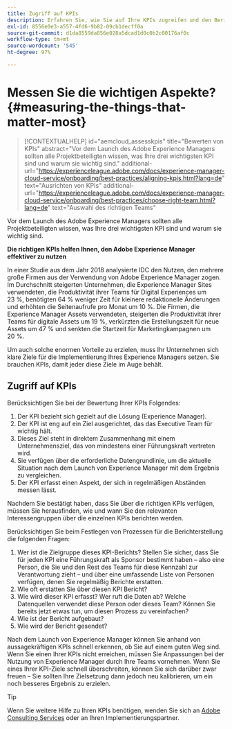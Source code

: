```yaml
---
title: Zugriff auf KPIs
description: Erfahren Sie, wie Sie auf Ihre KPIs zugreifen und den Berichtsprozess definieren können.
exl-id: 8556e0e3-a557-4fd6-9b82-09cb1decff0a
source-git-commit: d1da8559da856e028a5dcad1d0c0b2c00176af0c
workflow-type: tm+mt
source-wordcount: '545'
ht-degree: 97%

---
```


# Messen Sie die wichtigen Aspekte?{#measuring-the-things-that-matter-most}

>[!CONTEXTUALHELP]
>id="aemcloud_assesskpis"
>title="Bewerten von KPIs"
>abstract="Vor dem Launch des Adobe Experience Managers sollten alle Projektbeteiligten wissen, was Ihre drei wichtigsten KPI sind und warum sie wichtig sind."
>additional-url="https://experienceleague.adobe.com/docs/experience-manager-cloud-service/onboarding/best-practices/aligning-kpis.html?lang=de" text="Ausrichten von KPIs"
>additional-url="https://experienceleague.adobe.com/docs/experience-manager-cloud-service/onboarding/best-practices/choose-right-team.html?lang=de" text="Auswahl des richtigen Teams"

Vor dem Launch des Adobe Experience Managers sollten alle Projektbeteiligten wissen, was Ihre drei wichtigsten KPI sind und warum sie wichtig sind.

**Die richtigen KPIs helfen Ihnen, den Adobe Experience Manager effektiver zu nutzen**


In einer Studie aus dem Jahr 2018 analysierte IDC den Nutzen, den mehrere große Firmen aus der Verwendung von Adobe Experience Manager zogen. Im Durchschnitt steigerten Unternehmen, die Experience Manager Sites verwendeten, die Produktivität ihrer Teams für Digital Experiences um 23 %, benötigten 64 % weniger Zeit für kleinere redaktionelle Änderungen und erhöhten die Seitenaufrufe pro Monat um 10 %. Die Firmen, die Experience Manager Assets verwendeten, steigerten die Produktivität ihrer Teams für digitale Assets um 19 %, verkürzten die Erstellungszeit für neue Assets um 47 % und senkten die Startzeit für Marketingkampagnen um 20 %.

Um auch solche enormen Vorteile zu erzielen, muss Ihr Unternehmen sich klare Ziele für die Implementierung Ihres Experience Managers setzen. Sie brauchen KPIs, damit jeder diese Ziele im Auge behält.

## Zugriff auf KPIs

Berücksichtigen Sie bei der Bewertung Ihrer KPIs Folgendes:

1. Der KPI bezieht sich gezielt auf die Lösung (Experience Manager).
1. Der KPI ist eng auf ein Ziel ausgerichtet, das das Executive Team für wichtig hält.
1. Dieses Ziel steht in direktem Zusammenhang mit einem Unternehmensziel, das von mindestens einer Führungskraft vertreten wird.
1. Sie verfügen über die erforderliche Datengrundlinie, um die aktuelle Situation nach dem Launch von Experience Manager mit dem Ergebnis zu vergleichen.
1. Der KPI erfasst einen Aspekt, der sich in regelmäßigen Abständen messen lässt.

Nachdem Sie bestätigt haben, dass Sie über die richtigen KPIs verfügen, müssen Sie herausfinden, wie und wann Sie den relevanten Interessengruppen über die einzelnen KPIs berichten werden.

Berücksichtigen Sie beim Festlegen von Prozessen für die Berichterstellung die folgenden Fragen:

1. Wer ist die Zielgruppe dieses KPI-Berichts? Stellen Sie sicher, dass Sie für jeden KPI eine Führungskraft als Sponsor bestimmt haben – also eine Person, die Sie und den Rest des Teams für diese Kennzahl zur Verantwortung zieht – und über eine umfassende Liste von Personen verfügen, denen Sie regelmäßig Berichte erstatten.
1. Wie oft erstatten Sie über diesen KPI Bericht?
1. Wie wird dieser KPI erfasst? Wer ruft die Daten ab? Welche Datenquellen verwendet diese Person oder dieses Team? Können Sie bereits jetzt etwas tun, um diesen Prozess zu vereinfachen?
1. Wie ist der Bericht aufgebaut?
1. Wie wird der Bericht gesendet?

Nach dem Launch von Experience Manager können Sie anhand von aussagekräftigen KPIs schnell erkennen, ob Sie auf einem guten Weg sind. Wenn Sie einen Ihrer KPIs nicht erreichen, müssen Sie Anpassungen bei der Nutzung von Experience Manager durch Ihre Teams vornehmen. Wenn Sie eines Ihrer KPI-Ziele schnell überschreiten, können Sie sich darüber zwar freuen – Sie sollten Ihre Zielsetzung dann jedoch neu kalibrieren, um ein noch besseres Ergebnis zu erzielen.

>[!TIP]
>
> Wenn Sie weitere Hilfe zu Ihren KPIs benötigen, wenden Sie sich an [Adobe Consulting Services](https://www.adobe.com/de/experience-cloud/consulting-services.html) oder an Ihren Implementierungspartner.

